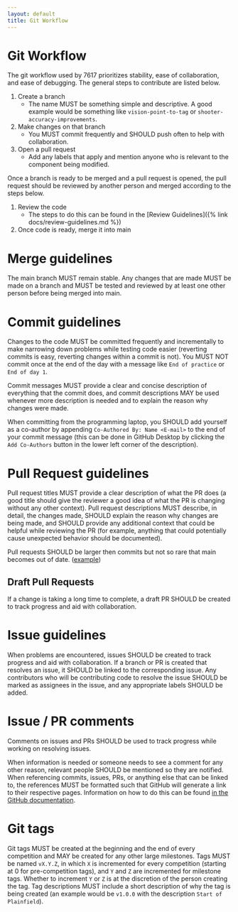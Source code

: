 ```yaml
---
layout: default
title: Git Workflow
---
```


# Git Workflow

The git workflow used by 7617 prioritizes stability, ease of collaboration, and ease of debugging. The general steps to contribute are listed below.

1. Create a branch
    * The name MUST be something simple and descriptive. A good example would be something like `vision-point-to-tag` or `shooter-accuracy-improvements`.
2. Make changes on that branch
    * You MUST commit frequently and SHOULD push often to help with collaboration.
3. Open a pull request
    * Add any labels that apply and mention anyone who is relevant to the component being modified.

Once a branch is ready to be merged and a pull request is opened, the pull request should be reviewed by another person and merged according to the steps below.

1. Review the code
    * The steps to do this can be found in the [Review Guidelines]({% link docs/review-guidelines.md %})
2. Once code is ready, merge it into main

# Merge guidelines

The main branch MUST remain stable. Any changes that are made MUST be made on a branch and MUST be tested and reviewed by at least one other person before being merged into main.

# Commit guidelines

Changes to the code MUST be committed frequently and incrementally to make narrowing down problems while testing code easier (reverting commits is easy, reverting changes within a commit is not). You MUST NOT commit once at the end of the day with a message like `End of practice` or `End of day 1`.

Commit messages MUST provide a clear and concise description of everything that the commit does, and commit descriptions MAY be used whenever more description is needed and to explain the reason why changes were made.

When committing from the programming laptop, you SHOULD add yourself as a co-author by appending `Co-Authored By: Name <E-mail>` to the end of your commit message (this can be done in GitHub Desktop by clicking the `Add Co-Authors` button in the lower left corner of the description).

# Pull Request guidelines

Pull request titles MUST provide a clear description of what the PR does (a good title should give the reviewer a good idea of what the PR is changing without any other context). Pull request descriptions MUST describe, in detail, the changes made, SHOULD explain the reason why changes are being made, and SHOULD provide any additional context that could be helpful while reviewing the PR (for example, anything that could potentially cause unexpected behavior should be documented).

Pull requests SHOULD be larger then commits but not so rare that main becomes out of date. ([example](https://github.com/roboblazers7617/2024Robot/commit/dca0b52))

## Draft Pull Requests

If a change is taking a long time to complete, a draft PR SHOULD be created to track progress and aid with collaboration.

# Issue guidelines

When problems are encountered, issues SHOULD be created to track progress and aid with collaboration. If a branch or PR is created that resolves an issue, it SHOULD be linked to the corresponding issue. Any contributors who will be contributing code to resolve the issue SHOULD be marked as assignees in the issue, and any appropriate labels SHOULD be added.

# Issue / PR comments

Comments on issues and PRs SHOULD be used to track progress while working on resolving issues.

When information is needed or someone needs to see a comment for any other reason, relevant people SHOULD be mentioned so they are notified. When referencing commits, issues, PRs, or anything else that can be linked to, the references MUST be formatted such that GitHub will generate a link to their respective pages. Information on how to do this can be found [in the GitHub documentation](https://docs.github.com/en/get-started/writing-on-github/working-with-advanced-formatting/autolinked-references-and-urls).

# Git tags

Git tags MUST be created at the beginning and the end of every competition and MAY be created for any other large milestones. Tags MUST be named `vX.Y.Z`, in which `X` is incremented for every competition (starting at 0 for pre-competition tags), and `Y` and `Z` are incremented for milestone tags. Whether to increment `Y` or `Z` is at the discretion of the person creating the tag. Tag descriptions MUST include a short description of why the tag is being created (an example would be `v1.0.0` with the description `Start of Plainfield`).
